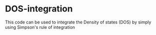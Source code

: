 # DOS-integration
This code can be used to integrate the Density of states (DOS) by simply using Simpson's rule of integration

